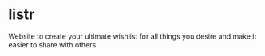 # listr
Website to create your ultimate wishlist for all things you desire and make it easier to share with others.
